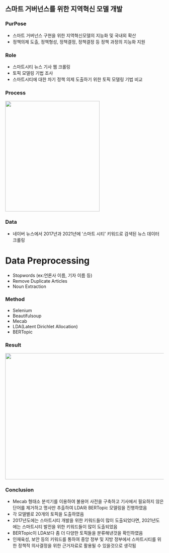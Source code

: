 ## 스마트 거버넌스를 위한 지역혁신 모델 개발

### PurPose
- 스마트 거버넌스 구현을 위한 지역혁신모델의 지능화 및 국내외 확산
- 정책의제 도출, 정책형성, 정책결정, 정책결정 등 정책 과정의 지능화 지원

### Role
- 스마트시티 뉴스 기사 웹 크롤링
- 토픽 모델링 기법 조사
- 스마트시티에 대한 차기 정책 의제 도출하기 위한 토픽 모델링 기법 비교 

### Process
<img src="https://user-images.githubusercontent.com/123627186/232267393-d28eb693-c9c0-46f2-892b-f057e53d1e00.png" width="300" height="350">

### Data
- 네이버 뉴스에서 2017년과 2021년에 ‘스마트 시티’ 키워드로 검색된 뉴스 데이터 크롤링

# Data Preprocessing
- Stopwords (ex:언론사 이름, 기자 이름 등)
- Remove Duplicate Articles
- Noun Extraction

### Method
- Selenium
- Beautifulsoup
- Mecab
- LDA(Latent Dirichlet Allocation)
- BERTopic

### Result
<img src="https://user-images.githubusercontent.com/123627186/232268351-d98a7e43-cd47-4839-93d5-180068862d02.png" width="550" height="400">

### Conclusion
- Mecab 형태소 분석기를 이용하여 불용어 사전을 구축하고 기사에서 필요하지 않은 단어를 제거하고 명사만 추출하여 LDA와 BERTopic 모델링을 진행하였음
- 각 모델별로 20개의 토픽을 도출하였음
- 2017년도에는 스마트시티 개발을 위한 키워드들이 많이 도출되었다면, 2021년도에는 스마트시티 발전을 위한 키워드들이 많이 도출되었음
- BERTopic이 LDA보다 좀 더 다양한 토픽들을 분류해낸것을 확인하였음
- 인재육성, 보안 등의 키워드를 통하여 중앙 정부 및 지방 정부에서 스마트시티를 위한 정책적 의사결정을 위한 근거자료로 활용될 수 있을것으로 생각됨
